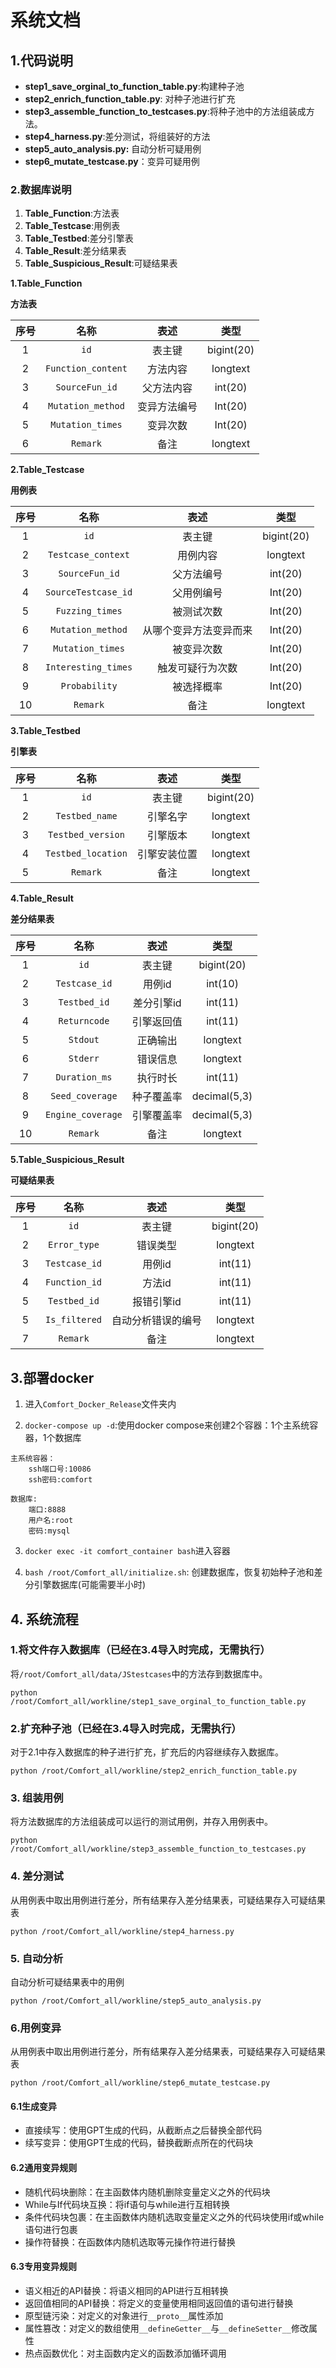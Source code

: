 # 系统文档



## 1.代码说明
* **step1_save_orginal_to_function_table.py**:构建种子池
* **step2_enrich_function_table.py**: 对种子池进行扩充
* **step3_assemble_function_to_testcases.py**:将种子池中的方法组装成方法。
* **step4_harness.py**:差分测试，将组装好的方法
 * **step5_auto_analysis.py:** 自动分析可疑用例
* **step6_mutate_testcase.py**：变异可疑用例



### 2.数据库说明

1. **Table_Function**:方法表
2. **Table_Testcase**:用例表
3. **Table_Testbed**:差分引擎表
4. **Table_Result**:差分结果表
5. **Table_Suspicious_Result**:可疑结果表



**1.Table_Function**

**方法表**

| 序号 |        名称        |     表述     |    类型    |
| :--: | :----------------: | :----------: | :--------: |
|  1   |        `id`        |    表主键    | bigint(20) |
|  2   | `Function_content` |   方法内容   |  longtext  |
|  3   |   `SourceFun_id`   |  父方法内容  |  int(20)   |
|  4   | `Mutation_method`  | 变异方法编号 |  Int(20)   |
|  5   |  `Mutation_times`  |   变异次数   |  Int(20)   |
|  6   |      `Remark`      |     备注     |  longtext  |



**2.Table_Testcase**

**用例表**

| 序号 |        名称         |          表述          |    类型    |
| :--: | :-----------------: | :--------------------: | :--------: |
|  1   |        `id`         |         表主键         | bigint(20) |
|  2   | `Testcase_context`  |        用例内容        |  longtext  |
|  3   |   `SourceFun_id`    |       父方法编号       |  int(20)   |
|  4   | `SourceTestcase_id` |       父用例编号       |  Int(20)   |
|  5   |   `Fuzzing_times`   |       被测试次数       |  Int(20)   |
|  6   |  `Mutation_method`  | 从哪个变异方法变异而来 |  Int(20)   |
|  7   |  `Mutation_times`   |       被变异次数       |  Int(20)   |
|  8   | `Interesting_times` |    触发可疑行为次数    |  Int(20)   |
|  9   |    `Probability`    |       被选择概率       |  Int(20)   |
|  10  |      `Remark`       |          备注          |  longtext  |



**3.Table_Testbed**

**引擎表**

| 序号 |        名称        |     表述     |    类型    |
| :--: | :----------------: | :----------: | :--------: |
|  1   |        `id`        |    表主键    | bigint(20) |
|  2   |   `Testbed_name`   |   引擎名字   |  longtext  |
|  3   | `Testbed_version`  |   引擎版本   |  longtext  |
|  4   | `Testbed_location` | 引擎安装位置 |  longtext  |
|  5   |      `Remark`      |     备注     |  longtext  |



**4.Table_Result**

**差分结果表**

| 序号 |       名称        |    表述    |     类型     |
| :--: | :---------------: | :--------: | :----------: |
|  1   |       `id`        |   表主键   |  bigint(20)  |
|  2   |   `Testcase_id`   |   用例id   |   int(10)    |
|  3   |   `Testbed_id`    | 差分引擎id |   int(11)    |
|  4   |   `Returncode`    | 引擎返回值 |   int(11)    |
|  5   |     `Stdout`      |  正确输出  |   longtext   |
|  6   |     `Stderr`      |  错误信息  |   longtext   |
|  7   |   `Duration_ms`   |  执行时长  |   int(11)    |
|  8   |  `Seed_coverage`  | 种子覆盖率 | decimal(5,3) |
|  9   | `Engine_coverage` | 引擎覆盖率 | decimal(5,3) |
|  10  |     `Remark`      |    备注    |   longtext   |



**5.Table_Suspicious_Result**

**可疑结果表**

| 序号 |     名称      |        表述        |    类型    |
| :--: | :-----------: | :----------------: | :--------: |
|  1   |     `id`      |       表主键       | bigint(20) |
|  2   | `Error_type`  |      错误类型      |  longtext  |
|  3   | `Testcase_id` |       用例id       |  int(11)   |
|  4   | `Function_id` |       方法id       |  int(11)   |
|  5   | `Testbed_id`  |     报错引擎id     |  int(11)   |
|  5   | `Is_filtered` | 自动分析错误的编号 |  longtext  |
|  7   |   `Remark`    |        备注        |  longtext  |



## 3.部署docker

1. 进入`Comfort_Docker_Release`文件夹内

2. `docker-compose up -d`:使用docker compose来创建2个容器：1个主系统容器，1个数据库

```
主系统容器：
	ssh端口号:10086
	ssh密码:comfort

数据库:
	端口:8888
	用户名:root
	密码:mysql
```

3. `docker exec -it comfort_container bash`进入容器

4. `bash /root/Comfort_all/initialize.sh`: 创建数据库，恢复初始种子池和差分引擎数据库(可能需要半小时)



## 4. 系统流程

### 1.将文件存入数据库（已经在3.4导入时完成，无需执行）

将`/root/Comfort_all/data/JStestcases`中的方法存到数据库中。

`python /root/Comfort_all/workline/step1_save_orginal_to_function_table.py`



### 2.扩充种子池（已经在3.4导入时完成，无需执行）

对于2.1中存入数据库的种子进行扩充，扩充后的内容继续存入数据库。

`python /root/Comfort_all/workline/step2_enrich_function_table.py`



### 3. 组装用例

将方法数据库的方法组装成可以运行的测试用例，并存入用例表中。

`python /root/Comfort_all/workline/step3_assemble_function_to_testcases.py`



### 4. 差分测试

从用例表中取出用例进行差分，所有结果存入差分结果表，可疑结果存入可疑结果表

`python /root/Comfort_all/workline/step4_harness.py`



### 5. 自动分析

自动分析可疑结果表中的用例

`python /root/Comfort_all/workline/step5_auto_analysis.py`

### 6.用例变异

从用例表中取出用例进行差分，所有结果存入差分结果表，可疑结果存入可疑结果表

`python /root/Comfort_all/workline/step6_mutate_testcase.py`

#### 6.1生成变异

- 直接续写：使用GPT生成的代码，从截断点之后替换全部代码
- 续写变异：使用GPT生成的代码，替换截断点所在的代码块

#### 6.2通用变异规则

- 随机代码块删除：在主函数体内随机删除变量定义之外的代码块
- While与If代码块互换：将if语句与while进行互相转换
- 条件代码块包裹：在主函数体内随机选取变量定义之外的代码块使用if或while语句进行包裹
- 操作符替换：在函数体内随机选取等元操作符进行替换

#### 6.3专用变异规则

- 语义相近的API替换：将语义相同的API进行互相转换
- 返回值相同的API替换：将定义的变量使用相同返回值的语句进行替换
- 原型链污染：对定义的对象进行`__proto__`属性添加
- 属性篡改：对定义的数组使用`__defineGetter__`与`__defineSetter__`修改属性
- 热点函数优化：对主函数内定义的函数添加循环调用



